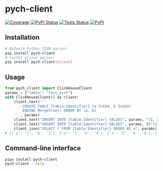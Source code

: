 # pych-client

[![Coverage][coverage-badge]][coverage-url]
[![PyPI Status][pypi-workflow-badge]][pypi-workflow-url]
[![Tests Status][tests-workflow-badge]][tests-workflow-url]
[![PyPI][pypi-badge]][pypi-url]

## Installation

```bash
# Default Python JSON parser:
pip install pych-client
# Faster orjson parser:
pip install pych-client[orjson]
```

## Usage

```python
from pych_client import ClickHouseClient
params = {"table": "test_pych"}
with ClickHouseClient() as client:
    client.text('''
        CREATE TABLE {table:Identifier} (a Int64, b Int64)
        ENGINE MergeTree() ORDER BY (a, b)
    ''', params)
    client.text("INSERT INTO {table:Identifier} VALUES", params, "(1, 2), (3, 4)")
    client.text("INSERT INTO {table:Identifier} VALUES", params, [b"(5, 6)", b"(7, 8)"])
    client.json("SELECT * FROM {table:Identifier} ORDER BY a", params)
# [{'a': '1', 'b': '2'}, {'a': '3', 'b': '4'}, {'a': '5', 'b': '6'}, {'a': '7', 'b': '8'}]
```

## Command-line interface

```bash
pipx install pych-client
pych-client --help
```

[coverage-badge]: https://img.shields.io/codecov/c/github/dioptra-io/pych-client?logo=codecov&logoColor=white

[coverage-url]: https://codecov.io/gh/dioptra-io/pych-client

[pypi-workflow-badge]: https://img.shields.io/github/workflow/status/dioptra-io/pych-client/PyPI?logo=github&label=pypi

[pypi-workflow-url]: https://github.com/dioptra-io/pych-client/actions/workflows/pypi.yml

[tests-workflow-badge]: https://img.shields.io/github/workflow/status/dioptra-io/pych-client/Tests?logo=github&label=tests

[tests-workflow-url]: https://github.com/dioptra-io/pych-client/actions/workflows/tests.yml

[pypi-badge]: https://img.shields.io/pypi/v/pych-client?logo=pypi&logoColor=white

[pypi-url]: https://pypi.org/project/pych-client/
